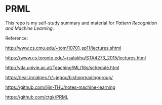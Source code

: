 # PRML

This repo is my self-study summary and material for *Pattern Recognition and Machine Learning*. 

Reference:

http://www.cs.cmu.edu/~tom/10701_sp11/lectures.shtml

https://www.cs.toronto.edu/~rsalakhu/STA4273_2015/lectures.html

http://vda.univie.ac.at/Teaching/ML/16s/schedule.html

https://lear.inrialpes.fr/~jegou/bishopreadinggroup/

https://github.com/lijin-THU/notes-machine-learning

https://github.com/ctgk/PRML